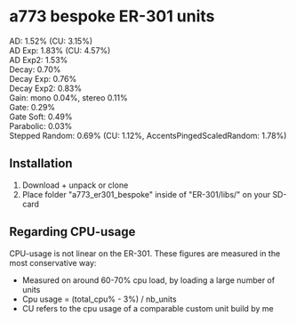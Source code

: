 # a773 bespoke ER-301 units
AD: 1.52% (CU: 3.15%)  
AD Exp:	1.83% (CU: 4.57%)  
AD Exp2: 1.53%  
Decay: 0.70%  
Decay Exp: 0.76%  
Decay Exp2: 0.83%  
Gain: mono 0.04%, stereo 0.11%  
Gate: 0.29%  
Gate Soft: 0.49%  
Parabolic: 0.03%  
Stepped Random: 0.69% (CU: 1.12%, AccentsPingedScaledRandom: 1.78%)  

## Installation
1) Download + unpack or clone  
2) Place folder "a773_er301_bespoke" inside of "ER-301/libs/" on your SD-card

## Regarding CPU-usage
CPU-usage is not linear on the ER-301. These figures are measured in the most conservative way:  
- Measured on around 60-70% cpu load, by loading a large number of units  
- Cpu usage = (total_cpu% - 3%) / nb_units  
- CU refers to the cpu usage of a comparable custom unit build by me
